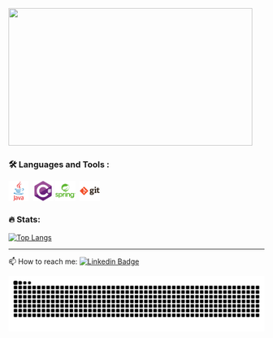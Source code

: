 <img src="https://media.giphy.com/media/zOvBKUUEERdNm/giphy.gif" width="480" height="270" frameBorder="0" class="giphy-embed" allowFullScreen></img>


### :hammer_and_wrench: Languages and Tools : 

<div>
  <img src="https://github.com/devicons/devicon/blob/master/icons/java/java-original-wordmark.svg" title="Java" alt="Java" width="40" height="40"/>&nbsp;
  <img src="https://github.com/devicons/devicon/blob/master/icons/csharp/csharp-original.svg" title="Git" **alt="Git" width="40" height="40"/>
  <img src="https://github.com/devicons/devicon/blob/master/icons/spring/spring-original-wordmark.svg" title="Spring" alt="Spring" width="40" height="40"/>&nbsp;
  <img src="https://github.com/devicons/devicon/blob/master/icons/git/git-original-wordmark.svg" title="Git" **alt="Git" width="40" height="40"/>
</div>

### :fire: Stats:

[![Top Langs](https://github-readme-stats.vercel.app/api/top-langs/?username=xunterr&layout=compact&theme=vision-friendly-dark)](https://github.com/anuraghazra/github-readme-stats)

---

:mailbox: How to reach me: [![Linkedin Badge](https://img.shields.io/badge/-Artem-blue?style=flat&logo=Linkedin&logoColor=white)](https://www.linkedin.com/in/artem-okhotnychenko-33621a218/)

 ![Snake animation](https://github.com/xunterr/xunterr/blob/output/github-contribution-grid-snake.svg)
